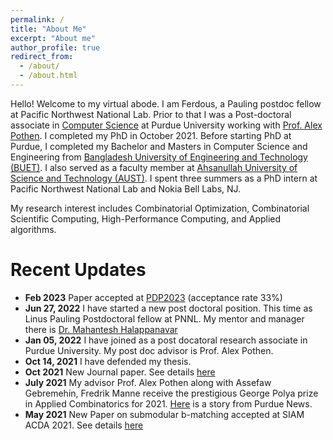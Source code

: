 ```yaml
---
permalink: /
title: "About Me"
excerpt: "About me"
author_profile: true
redirect_from: 
  - /about/
  - /about.html
---
```


Hello! Welcome to my virtual abode. I am Ferdous, a Pauling postdoc fellow at Pacific Northwest National Lab. Prior to that I was a Post-doctoral  associate in [Computer Science](https://cs.purdue.edu) at Purdue University working with [Prof. Alex Pothen](https://www.cs.purdue.edu/homes/apothen/). I completed my PhD in October 2021.  Before starting PhD at Purdue, I completed my Bachelor and Masters in Computer Science and Engineering from [Bangladesh University of Engineering and Technology (BUET)](https://cse.buet.ac.bd/). I also served as a faculty member at [Ahsanullah University of Science and Technology (AUST)](https://www.aust.edu/cse). I spent three summers as a PhD intern at Pacific Northwest National Lab and Nokia Bell Labs, NJ.

My research interest includes Combinatorial Optimization, Combinatorial Scientific Computing, High-Performance Computing, and Applied algorithms.

Recent Updates
=====
* **Feb 2023** Paper accepted at [PDP2023](https://www.pdp2023.org/) (acceptance rate 33%)
* **Jun 27, 2022** I have started a new post doctoral position. This time as Linus Pauling Postdoctoral fellow at PNNL. My mentor and manager there is [Dr. Mahantesh Halappanavar](https://www.pnnl.gov/people/mahantesh-halappanavar)
* **Jan 05, 2022** I have joined as a post docatoral research associate in Purdue University. My post doc advisor is Prof. Alex Pothen.
* **Oct 14, 2021** I have defended my thesis. 
* **Oct 2021** New Journal paper. See details [here](/publication/2021-09-30-Exagraph)
* **July 2021** My advisor Prof. Alex Pothen along with  Assefaw Gebremehin, Fredrik Manne receive the prestigious George Polya prize in Applied Combinatorics for 2021. [Here](https://www.cs.purdue.edu/news/articles/2021/pothen_p%C3%B3lya.html) is a story from Purdue News.
* **May 2021** New Paper on submodular b-matching accepted at SIAM ACDA 2021. See details [here](/publication/2021-01-01-A-Parallel-Approximation-Algorithm-for-Maximizing-Submodular-b-Matching)
